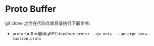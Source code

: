 # Proto Buffer


git clone 之后在代码仓库目录执行下面命令:

- proto-buffer编译gRPC:bastion: `protoc --go_out=. --go-grpc_out=. bastion.proto`